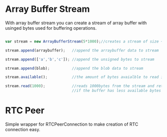 <h1> Array Buffer Stream</h1>
<p>With array buffer stream you can create a stream of array buffer with usinged bytes used for buffering operations.</p>

```javascript

var stream = new ArrayBufferStream(5*1000);//creates a stream of size ~5kb

stream.append(arraybuffer);   //append the arraybuffer data to stream

stream.append(['a','b','c']); //append the unsigned bytes to stream

stream.append(blob);          //append the blob data to stream

stream.available();           //the amount of bytes avaialble to read in the stream

stream.read(1000);            //reads 1000bytes from the stream and returns them as an array buffer. 
                              //if the buffer has less available bytes it will returns the result as undefined 
```


<h1> RTC Peer</h1>
<p>Simple wrapper for RTCPeerConnection to make creation of RTC connection easy. </p>

